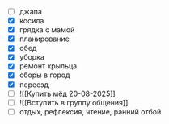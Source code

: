- [ ] джапа 
- [x] косила
- [x] грядка с мамой
- [x] планирование
- [x] обед
- [x] уборка
- [x] ремонт крыльца
- [x] сборы в город
- [x] переезд
- [ ] ![[Купить мёд 20-08-2025]]
- [ ] ![[Вступить в группу общения]]
- [ ] отдых, рефлексия, чтение, ранний отбой